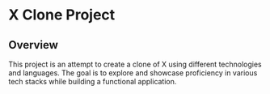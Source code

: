 # X Clone Project

## Overview

This project is an attempt to create a clone of X using different technologies and languages. The goal is to explore and showcase proficiency in various tech stacks while building a functional application.
